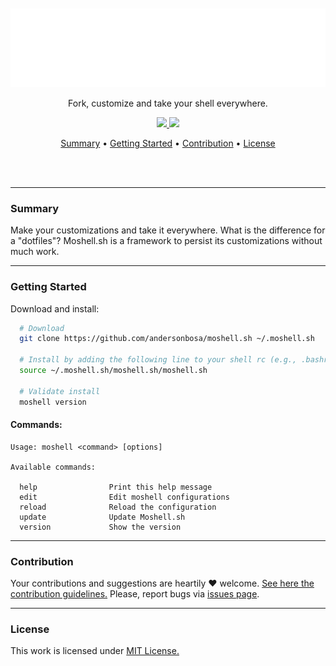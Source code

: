 <section align="center">
  <br>
  <br>
  <img src="docs/banner.svg" title="Project banner" alt="Project banner" />

  <p>
  <p>Fork, customize and take your shell everywhere.</p>
  <!-- <p><i>aka, mô querido shellsin.</i></p> -->
  <p align="center">
    <a href="/LICENSE.md">
      <img src="https://img.shields.io/badge/license-MIT-pink.svg">
    </a>
    <a href="https://github.com/andersonbosa/moshell.sh/releases">
      <img src="https://img.shields.io/badge/version-beta-pink.svg">
    </a>
  </p>
  </p>

  <p>
    <a href="#summary">Summary</a> •
    <a href="#getting-started">Getting Started</a> •
    <a href="#contribution">Contribution</a> •
    <a href="#license">License</a>
  </p>
  <br>
  <br>
</section>


---


### Summary

Make your customizations and take it everywhere. What is the difference 
for a "dotfiles"? Moshell.sh is a framework to persist its customizations without much work.

---

### Getting Started

Download and install:

```bash
  # Download
  git clone https://github.com/andersonbosa/moshell.sh ~/.moshell.sh
    
  # Install by adding the following line to your shell rc (e.g., .bashrc, .zshrc, etc):
  source ~/.moshell.sh/moshell.sh/moshell.sh

  # Validate install
  moshell version
```

#### Commands:

```
Usage: moshell <command> [options]

Available commands:

  help                Print this help message
  edit                Edit moshell configurations
  reload              Reload the configuration
  update              Update Moshell.sh
  version             Show the version
```

---

### Contribution

Your contributions and suggestions are heartily ♥ welcome. [See here the contribution guidelines.](/.github/CONTRIBUTING.md) Please, report bugs via [issues page](https://github.com/andersonbosa/moshell.sh/issues).

---

### License

This work is licensed under [MIT License.](/LICENSE.md)

